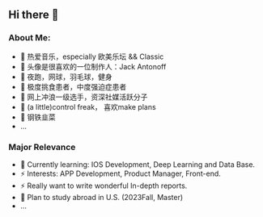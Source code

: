 ## Hi there 👋
### About Me:
- 🔭 热爱音乐，especially 欧美乐坛 && Classic
- 🔭 头像是很喜欢的一位制作人：Jack Antonoff
- 🔭 夜跑，网球，羽毛球，健身
- 🔭 极度挑食患者，中度强迫症患者
- 🔭 网上冲浪一级选手，资深社媒活跃分子
- 🔭 (a little)control freak， 喜欢make plans
- 🔭 钢铁韭菜
- ...

### Major Relevance
- 🌱 Currently learning: IOS Development, Deep Learning and Data Base.
- ⚡ Interests: APP Development, Product Manager, Front-end.
- ⚡ Really want to write wonderful In-depth reports.
- 🤔 Plan to study abroad in U.S. (2023Fall, Master)
- ...

<!--
Here are some ideas to get you started:
- 🔭 I’m currently working on ...
- 🌱 I’m currently learning IOS Development, Deep Learning, Data Base.
- 👯 I’m looking to collaborate on 
- 🤔 I’m looking for help with ...
- 💬 Ask me about ...
- 📫 How to reach me: ...
- 😄 Pronouns: ...
- ⚡ Fun fact: ...
-->
